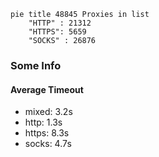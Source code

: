 
```mermaid
pie title 48845 Proxies in list
    "HTTP" : 21312
    "HTTPS": 5659
    "SOCKS" : 26876
```

### Some Info
#### Average Timeout

- mixed: 3.2s
- http: 1.3s
- https: 8.3s
- socks: 4.7s